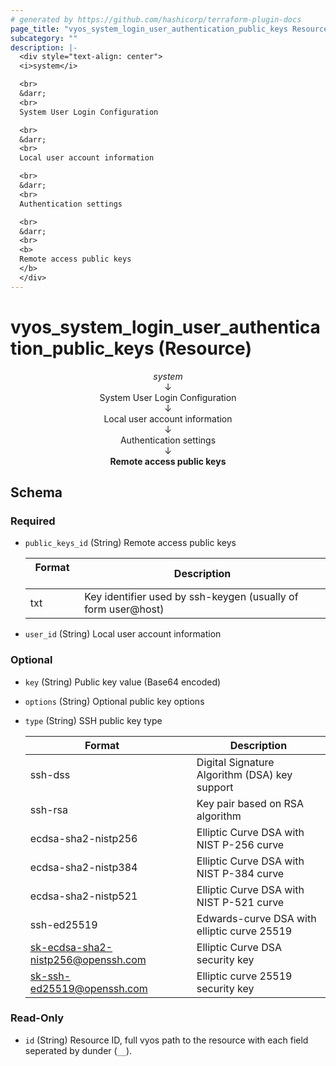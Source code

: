 ```yaml
---
# generated by https://github.com/hashicorp/terraform-plugin-docs
page_title: "vyos_system_login_user_authentication_public_keys Resource - vyos"
subcategory: ""
description: |-
  <div style="text-align: center">
  <i>system</i>

  <br>
  &darr;
  <br>
  System User Login Configuration

  <br>
  &darr;
  <br>
  Local user account information

  <br>
  &darr;
  <br>
  Authentication settings

  <br>
  &darr;
  <br>
  <b>
  Remote access public keys
  </b>
  </div>
---
```


# vyos_system_login_user_authentication_public_keys (Resource)

<div style="text-align: center">
<i>system</i>

<br>
&darr;
<br>
System User Login Configuration

<br>
&darr;
<br>
Local user account information

<br>
&darr;
<br>
Authentication settings

<br>
&darr;
<br>
<b>
Remote access public keys
</b>
</div>



<!-- schema generated by tfplugindocs -->
## Schema

### Required

- `public_keys_id` (String) Remote access public keys

    |  Format &emsp; | Description  |
    |----------|---------------|
    |  txt  &emsp; |  Key identifier used by ssh-keygen (usually of form user@host)  |
- `user_id` (String) Local user account information

### Optional

- `key` (String) Public key value (Base64 encoded)
- `options` (String) Optional public key options
- `type` (String) SSH public key type

    |  Format &emsp; | Description  |
    |----------|---------------|
    |  ssh-dss  &emsp; |  Digital Signature Algorithm (DSA) key support  |
    |  ssh-rsa  &emsp; |  Key pair based on RSA algorithm  |
    |  ecdsa-sha2-nistp256  &emsp; |  Elliptic Curve DSA with NIST P-256 curve  |
    |  ecdsa-sha2-nistp384  &emsp; |  Elliptic Curve DSA with NIST P-384 curve  |
    |  ecdsa-sha2-nistp521  &emsp; |  Elliptic Curve DSA with NIST P-521 curve  |
    |  ssh-ed25519  &emsp; |  Edwards-curve DSA with elliptic curve 25519  |
    |  sk-ecdsa-sha2-nistp256@openssh.com  &emsp; |  Elliptic Curve DSA security key  |
    |  sk-ssh-ed25519@openssh.com  &emsp; |  Elliptic curve 25519 security key  |

### Read-Only

- `id` (String) Resource ID, full vyos path to the resource with each field seperated by dunder (`__`).
